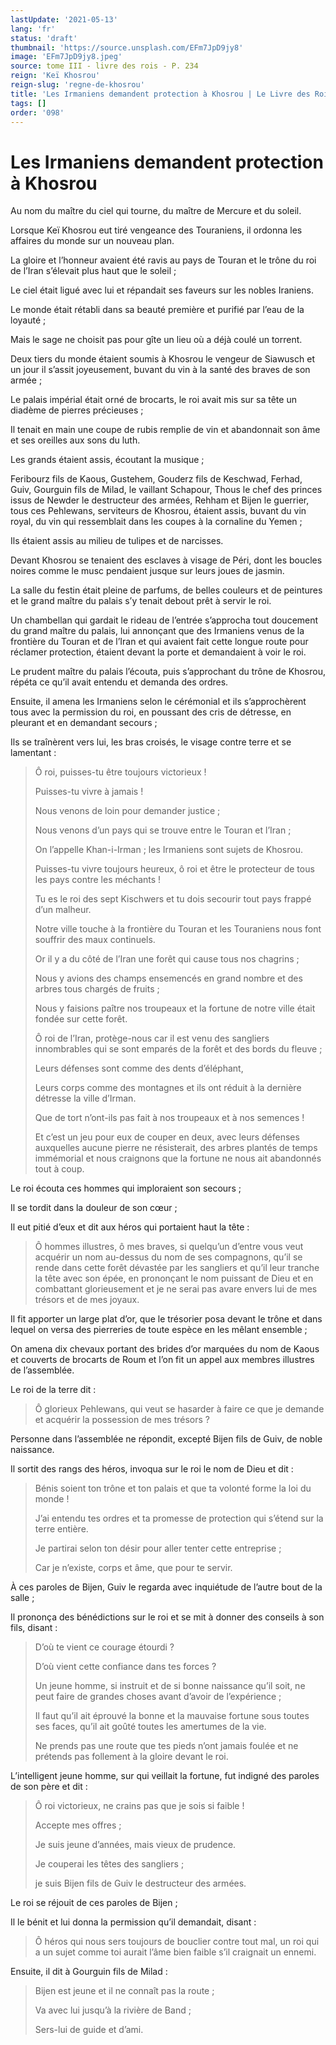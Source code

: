 ```yaml
---
lastUpdate: '2021-05-13'
lang: 'fr'
status: 'draft'
thumbnail: 'https://source.unsplash.com/EFm7JpD9jy8'
image: 'EFm7JpD9jy8.jpeg'
source: tome III - livre des rois - P. 234
reign: 'Keï Khosrou'
reign-slug: 'regne-de-khosrou'
title: 'Les Irmaniens demandent protection à Khosrou | Le Livre des Rois | Shâhnâmeh'
tags: []
order: '098'
---
```


<!-- LTeX: language=fr -->

# Les Irmaniens demandent protection à Khosrou

Au nom du maître du ciel qui tourne, du maître de Mercure et du soleil.

Lorsque Keï Khosrou eut tiré vengeance des Touraniens, il ordonna les affaires du monde sur un nouveau plan.

La gloire et l’honneur avaient été ravis au pays de Touran et le trône du roi de l’Iran s’élevait plus haut que le soleil ;

Le ciel était ligué avec lui et répandait ses faveurs sur les nobles Iraniens.

Le monde était rétabli dans sa beauté première et purifié par l’eau de la loyauté ;

Mais le sage ne choisit pas pour gîte un lieu où a déjà coulé un torrent.

Deux tiers du monde étaient soumis à Khosrou le vengeur de Siawusch et un jour il s’assit joyeusement, buvant du vin à la santé des braves de son armée ;

Le palais impérial était orné de brocarts, le roi avait mis sur sa tête un diadème de pierres précieuses ;

Il tenait en main une coupe de rubis remplie de vin et abandonnait son âme et ses oreilles aux sons du luth.

Les grands étaient assis, écoutant la musique ;

Feribourz fils de Kaous, Gustehem, Gouderz fils de Keschwad, Ferhad, Guiv, Gourguin fils de Milad, le vaillant Schapour, Thous le chef des princes issus de Newder le destructeur des armées, Rehham et Bijen le guerrier, tous ces Pehlewans, serviteurs de Khosrou, étaient assis, buvant du vin royal, du vin qui ressemblait dans les coupes à la cornaline du Yemen ;

Ils étaient assis au milieu de tulipes et de narcisses.

Devant Khosrou se tenaient des esclaves à visage de Péri, dont les boucles noires comme le musc pendaient jusque sur leurs joues de jasmin.

La salle du festin était pleine de parfums, de belles couleurs et de peintures et le grand maître du palais s’y tenait debout prêt à servir le roi.

Un chambellan qui gardait le rideau de l’entrée s’approcha tout doucement du grand maître du palais, lui annonçant que des Irmaniens venus de la frontière du Touran et de l’Iran et qui avaient fait cette longue route pour réclamer protection, étaient devant la porte et demandaient à voir le roi.

Le prudent maître du palais l’écouta, puis s’approchant du trône de Khosrou, répéta ce qu’il avait entendu et demanda des ordres.

Ensuite, il amena les Irmaniens selon le cérémonial et ils s’approchèrent tous avec la permission du roi, en poussant des cris de détresse, en pleurant et en demandant secours ;

Ils se traînèrent vers lui, les bras croisés, le visage contre terre et se lamentant :

> Ô roi, puisses-tu être toujours victorieux !
>
> Puisses-tu vivre à jamais !
>
> Nous venons de loin pour demander justice ;
>
> Nous venons d’un pays qui se trouve entre le Touran et l’Iran ;
>
> On l’appelle Khan-i-Irman ; les Irmaniens sont sujets de Khosrou.
>
> Puisses-tu vivre toujours heureux, ô roi et être le protecteur de tous les pays contre les méchants !
>
> Tu es le roi des sept Kischwers et tu dois secourir tout pays frappé d’un malheur.
>
> Notre ville touche à la frontière du Touran et les Touraniens nous font souffrir des maux continuels.
>
> Or il y a du côté de l’Iran une forêt qui cause tous nos chagrins ;
>
> Nous y avions des champs ensemencés en grand nombre et des arbres tous chargés de fruits ;
>
> Nous y faisions paître nos troupeaux et la fortune de notre ville était fondée sur cette forêt.
>
> Ô roi de l’Iran, protège-nous car il est venu des sangliers innombrables qui se sont emparés de la forêt et des bords du fleuve ;
>
> Leurs défenses sont comme des dents d’éléphant,
>
> Leurs corps comme des montagnes et ils ont réduit à la dernière détresse la ville d’Irman.
>
> Que de tort n’ont-ils pas fait à nos troupeaux et à nos semences !
>
> Et c’est un jeu pour eux de couper en deux, avec leurs défenses auxquelles aucune pierre ne résisterait, des arbres plantés de temps immémorial et nous craignons que la fortune ne nous ait abandonnés tout à coup.

Le roi écouta ces hommes qui imploraient son secours ;

Il se tordit dans la douleur de son cœur ;

Il eut pitié d’eux et dit aux héros qui portaient haut la tête :

> Ô hommes illustres, ô mes braves, si quelqu’un d’entre vous veut acquérir un nom au-dessus du nom de ses compagnons, qu’il se rende dans cette forêt dévastée par les sangliers et qu’il leur tranche la tête avec son épée, en prononçant le nom puissant de Dieu et en combattant glorieusement et je ne serai pas avare envers lui de mes trésors et de mes joyaux.

Il fit apporter un large plat d’or, que le trésorier posa devant le trône et dans lequel on versa des pierreries de toute espèce en les mêlant ensemble ;

On amena dix chevaux portant des brides d’or marquées du nom de Kaous et couverts de brocarts de Roum et l’on fit un appel aux membres illustres de l’assemblée.

Le roi de la terre dit :

> Ô glorieux Pehlewans, qui veut se hasarder à faire ce que je demande et acquérir la possession de mes trésors ?

Personne dans l’assemblée ne répondit, excepté Bijen fils de Guiv, de noble naissance.

Il sortit des rangs des héros, invoqua sur le roi le nom de Dieu et dit :

> Bénis soient ton trône et ton palais et que ta volonté forme la loi du monde !
>
> J’ai entendu tes ordres et ta promesse de protection qui s’étend sur la terre entière.
>
> Je partirai selon ton désir pour aller tenter cette entreprise ;
>
> Car je n’existe, corps et âme, que pour te servir.

À ces paroles de Bijen, Guiv le regarda avec inquiétude de l’autre bout de la salle ;

Il prononça des bénédictions sur le roi et se mit à donner des conseils à son fils, disant :

> D’où te vient ce courage étourdi ?
>
> D’où vient cette confiance dans tes forces ?
>
> Un jeune homme, si instruit et de si bonne naissance qu’il soit, ne peut faire de grandes choses avant d’avoir de l’expérience ;
>
> Il faut qu’il ait éprouvé la bonne et la mauvaise fortune sous toutes ses faces, qu’il ait goûté toutes les amertumes de la vie.
>
> Ne prends pas une route que tes pieds n’ont jamais foulée et ne prétends pas follement à la gloire devant le roi.

L’intelligent jeune homme, sur qui veillait la fortune, fut indigné des paroles de son père et dit :

> Ô roi victorieux, ne crains pas que je sois si faible !
>
> Accepte mes offres ;
>
> Je suis jeune d’années, mais vieux de prudence.
>
> Je couperai les têtes des sangliers ;
>
> je suis Bijen fils de Guiv le destructeur des armées.

Le roi se réjouit de ces paroles de Bijen ;

Il le bénit et lui donna la permission qu’il demandait, disant :

> Ô héros qui nous sers toujours de bouclier contre tout mal, un roi qui a un sujet comme toi aurait l’âme bien faible s’il craignait un ennemi.

Ensuite, il dit à Gourguin fils de Milad :

> Bijen est jeune et il ne connaît pas la route ;
>
> Va avec lui jusqu’à la rivière de Band ;
>
> Sers-lui de guide et d’ami.
